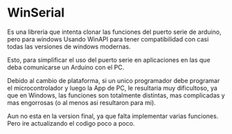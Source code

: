 # WinSerial
Es una libreria que intenta clonar las funciones del puerto serie de arduino, pero para windows Usando WinAPI para tener compatibilidad con 
casi todas las versiones de windows modernas.

Esto, para simplificar el uso del puerto serie en aplicaciones en las que deba comunicarse un Arduino con el PC.

Debido al cambio de plataforma, si un unico programador debe programar el microcontrolador y luego la App de PC, le resultaria 
muy dificultoso, ya que en Windows, las funciones son totalmente distintas, mas complicadas y mas engorrosas (o al menos asi resultaron para mi).

Aun no esta en la version final, ya que falta implementar varias funciones. Pero ire actualizando el codigo poco a poco.
